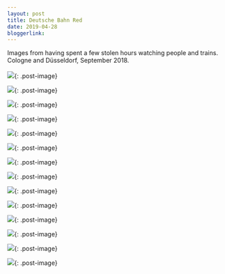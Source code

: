 ```yaml
---
layout: post
title: Deutsche Bahn Red
date: 2019-04-28
bloggerlink:
---
```

Images from having spent a few stolen hours watching people and trains. 
<br/> Cologne and Düsseldorf, September 2018. <br/> <br/>
![]({{site.baseurl}}/imgs/db_red/P9195928.jpg){: .post-image}

![]({{site.baseurl}}/imgs/db_red/P9165830.jpg){: .post-image}

![]({{site.baseurl}}/imgs/db_red/P9165826.jpg){: .post-image}

![]({{site.baseurl}}/imgs/db_red/P9165842.jpg){: .post-image}

![]({{site.baseurl}}/imgs/db_red/P9165832.jpg){: .post-image}

![]({{site.baseurl}}/imgs/db_red/P9165840.jpg){: .post-image}

![]({{site.baseurl}}/imgs/db_red/P9165848.jpg){: .post-image}

![]({{site.baseurl}}/imgs/db_red/P9165854.jpg){: .post-image}

![]({{site.baseurl}}/imgs/db_red/P9165857.jpg){: .post-image}

![]({{site.baseurl}}/imgs/db_red/P9165908.jpg){: .post-image}

![]({{site.baseurl}}/imgs/db_red/P9165910.jpg){: .post-image}

![]({{site.baseurl}}/imgs/db_red/P9165824.jpg){: .post-image}

![]({{site.baseurl}}/imgs/db_red/P9165827.jpg){: .post-image}

![]({{site.baseurl}}/imgs/db_red/P9165815.jpg){: .post-image}

